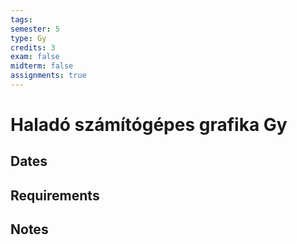 ```yaml
---
tags: 
semester: 5 
type: Gy
credits: 3
exam: false
midterm: false
assignments: true
---
```

# Haladó számítógépes grafika Gy
## Dates
## Requirements
## Notes

